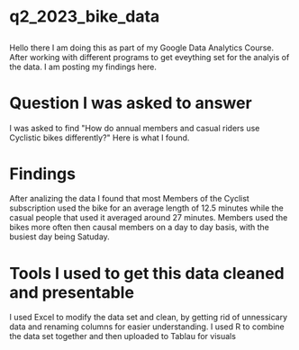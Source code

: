 # q2_2023_bike_data

##
Hello there I am doing this as part of my Google Data Analytics Course. After working with different programs to get eveything set for the analyis of the data. I am posting my findings here.
##
# Question I was asked to answer
I was asked to find "How do annual members and casual riders use Cyclistic bikes differently?" Here is what I found.
# Findings
After analizing the data I found that most Members of the Cyclist subscription used the bike for an average length of 12.5 minutes while the casual people that used it averaged around 27 minutes. Members used the bikes more often then causal members on a day to day basis, with the busiest day being Satuday.

# Tools I used to get this data cleaned and presentable
I used Excel to modify the data set and clean, by getting rid of unnessicary data and renaming columns for easier understanding.
I used R to combine the data set together and then uploaded to Tablau for visuals

